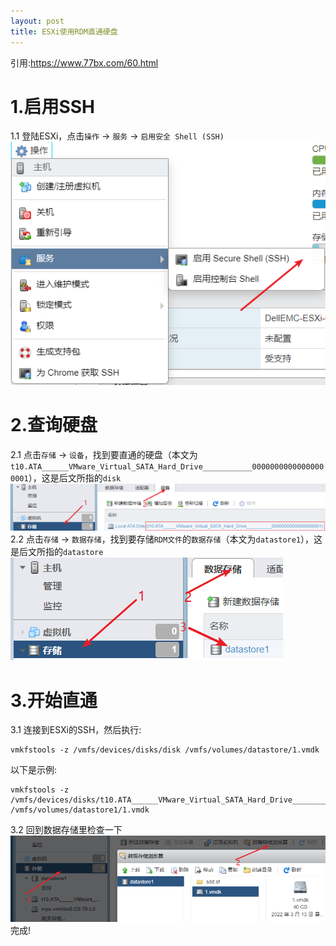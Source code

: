 ```yaml
---
layout: post
title: ESXi使用RDM直通硬盘
---
```

引用:https://www.77bx.com/60.html

# 1.启用SSH

1.1 登陆ESXi，点击`操作` -> `服务` -> `启用安全 Shell (SSH)`  
![EnableSSH](/assets/ESXi-RDM/EnableSSH.png)

# 2.查询硬盘

2.1 点击`存储` -> `设备`，找到要直通的硬盘（本文为`t10.ATA______VMware_Virtual_SATA_Hard_Drive___________00000000000000000001`），这是后文所指的`disk`  
![disk](/assets/ESXi-RDM/disk.png)
2.2 点击`存储` -> `数据存储`，找到要存储`RDM文件`的`数据存储`（本文为`datastore1`），这是后文所指的`datastore`  
![datastore](/assets/ESXi-RDM/datastore.png)

# 3.开始直通
3.1 连接到ESXi的SSH，然后执行:
```
vmkfstools -z /vmfs/devices/disks/disk /vmfs/volumes/datastore/1.vmdk
```
以下是示例:
```
vmkfstools -z /vmfs/devices/disks/t10.ATA______VMware_Virtual_SATA_Hard_Drive___________00000000000000000001 /vmfs/volumes/datastore1/1.vmdk
```
3.2 回到数据存储里检查一下  
![file](/assets/ESXi-RDM/file.png)  
完成!